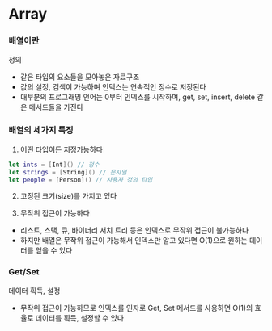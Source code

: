 # Array

### 배열이란

정의
* 같은 타입의 요소들을 모아놓은 자료구조
* 값의 설정, 검색이 가능하며 인덱스는 연속적인 정수로 저장된다
* 대부분의 프로그래밍 언어는 0부터 인덱스를 시작하며, get, set, insert, delete 같은 메서드들을 가진다

### 배열의 세가지 특징

1. 어떤 타입이든 지정가능하다

```swift
let ints = [Int]() // 정수
let strings = [String]() // 문자열
let people = [Person]() // 사용자 정의 타입
```

2. 고정된 크기(size)를 가지고 있다

3. 무작위 접근이 가능하다
* 리스트, 스택, 큐, 바이너리 서치 트리 등은 인덱스로 무작위 접근이 불가능하다
* 하지만 배열은 무작위 접근이 가능해서 인덱스만 알고 있다면 O(1)으로 원하는 데이터를 얻을 수 있다 

### Get/Set

데이터 획득, 설정
* 무작위 접근이 가능하므로 인덱스를 인자로 Get, Set 메서드를 사용하면 O(1)의 효율로 데이터를 획득, 설정할 수 있다
